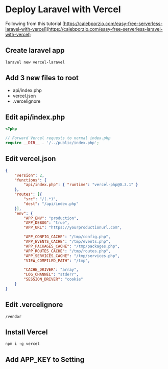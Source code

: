 # Deploy Laravel with Vercel

Following from this tutorial
[https://calebporzio.com/easy-free-serverless-laravel-with-vercel](https://calebporzio.com/easy-free-serverless-laravel-with-vercel)

## Create laravel app
```
laravel new vercel-laravel
```

## Add 3 new files to root
- api/index.php
- vercel.json
- .vercelignore

## Edit api/index.php
```php
<?php

// Forward Vercel requests to normal index.php
require __DIR__ . '/../public/index.php';
```
## Edit vercel.json
```json
{
    "version": 2,
    "functions": {
        "api/index.php": { "runtime": "vercel-php@0.3.1" }
    },
    "routes": [{
        "src": "/(.*)",
        "dest": "/api/index.php"
    }],
    "env": {
        "APP_ENV": "production",
        "APP_DEBUG": "true",
        "APP_URL": "https://yourproductionurl.com",

        "APP_CONFIG_CACHE": "/tmp/config.php",
        "APP_EVENTS_CACHE": "/tmp/events.php",
        "APP_PACKAGES_CACHE": "/tmp/packages.php",
        "APP_ROUTES_CACHE": "/tmp/routes.php",
        "APP_SERVICES_CACHE": "/tmp/services.php",
        "VIEW_COMPILED_PATH": "/tmp",

        "CACHE_DRIVER": "array",
        "LOG_CHANNEL": "stderr",
        "SESSION_DRIVER": "cookie"
    }
}
```

## Edit .vercelignore
```
/vendor
```

## Install Vercel
```
npm i -g vercel
```

## Add APP_KEY to Setting